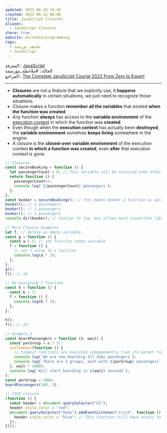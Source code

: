```yaml
---  
updated: 2022-06-20 19:38  
created: 2022-06-13 00:00  
title: JavaScript Closures  
aliases:  
  - JavaScript Closures  
share: true  
website: en/notes/programming  
tags:  
  - ملاحظة_مؤرشفة  
  - JavaScript  
---  
```

  
  
  
المعرفة:: [JavaScript](JavaScript)  
الحالة:: #ملاحظة_مؤرشفة  
المراجع:: [The Complete JavaScript Course 2022 From Zero to Expert](The%20Complete%20JavaScript%20Course%202022%20From%20Zero%20to%20Expert)  
  
---  
  
- **Closures** are not a feature that we explicitly use, it **happens automatically** in certain situations, we just need to recognize those situations.  
- Closure makes a function **remember all the variables** that existed **when the function was created**.  
- Any function **always** has access to the **variable environment** of the [execution context](,%20JavaScript%20Execution%20Context%20and%20Call%20Stack#Execution%20Context%20In%20Detail) in which the function was **created**.  
- Even though when the **execution context** has actually been **destroyed**, the **variable environment** somehow **keeps living** somewhere in the engine.  
- A closure is the **closed-over variable environment** of the execution context **in which a function was created**, even **after** that execution context is gone.  
  
```js  
// Closures  
const secureBooking = function () {  
  let passengerCount = 0; // This variable will be accessed even after function isn't in the EC  
  return function () {  
    passengerCount++;  
    console.log(`${passengerCount} passengers`);  
  };  
};  
const booker = secureBooking(); // this makes booker a function as well  
booker(); // 1 passengers  
booker(); // 2 passengers  
booker(); // 3 passengers  
console.dir(booker); // Simliar to log, but allows more inspection like scopes  
  
// More Closure Examples  
let f; // define an empty variable  
const g = function () {  
  const a = 5; // set function scope variable  
  f = function () {  
    // set f value to a function  
    console.log(a * 2);  
  };  
};  
g();  
f(); // 10  
  
// Re-assigning f function  
const h = function () {  
  const b = 7;  
  f = function () {  
    console.log(b * 2);  
  };  
};  
  
h();  
f(); // 14  
  
// Example 2  
const boardPassengers = function (n, wait) {  
  const perGroup = n / 3;  
  setTimeout(function () {  
    // timeout functions are executed independently from its parent function  
    console.log(`We are now boarding all ${n} passengers`);  
    console.log(`There are 3 groups, each with ${perGroup} passengers`);  
  }, wait * 1000);  
  console.log(`Will start boarding in ${wait} seconds`);  
};  
const perGroup = 1000;  
boardPassengers(180, 3);  
  
// IIFE closure  
(function () {  
  const header = document.querySelector("h1");  
  header.style.color = "red";  
  document.querySelector("body").addEventListener("click", function () {  
    header.style.color = "blue"; // This function still have access to header, even though the parent function is executed already.  
  });  
})();  
```  
